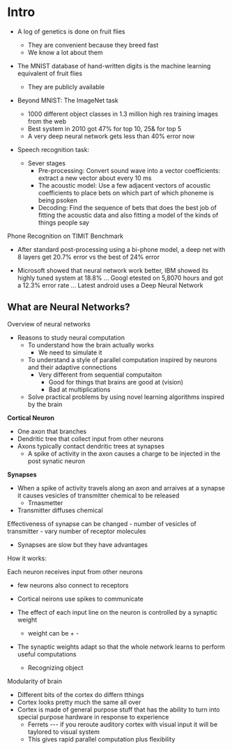 

# Intro

- A log of genetics is done on fruit flies
	- They are convenient because they breed fast
	- We know a lot about them

- The MNIST database of hand-written digits is the machine learning equivalent of fruit flies
	- They are publicly available


- Beyond MNIST: The ImageNet task
	- 1000 different object classes in 1.3 million high res training images from the web
	- Best system in 2010 got 47% for top 10, 25& for top 5
	- A very deep neural network gets less than 40% error now

- Speech recognition task:
	- Sever stages
		- Pre-processing: Convert sound wave into a vector coefficients: extract a new vector about every 10 ms
		- The acoustic model: Use a few adjacent vectors of acoustic coefficients to place bets on which part of which phoneme is being psoken
		- Decoding: Find the sequence of bets that does the best job of fitting the acoustic data and also fitting a model of the kinds of things people say

Phone Recognition on TIMIT Benchmark

- After standard post-processing using a bi-phone model, a deep net with 8 layers get 20.7% error vs the best of 24% error

- Microsoft showed that neural network work better, IBM showed its highly tuned system at 18.8% ... Googl etested on 5,8070 hours and got a 12.3% error rate  ... Latest android uses a Deep Neural Network

## What are Neural Networks?

Overview of neural networks

- Reasons to study neural computation
	- To understand how the brain actually works
		- We need to simulate it
	- To understand a style of parallel computation inspired by neurons and their adaptive connections
		- Very different from sequential computaiton
			- Good for things that brains are good at (vision)		
			- Bad at multiplications
	- Solve practical problems by using novel learning algorithms inspired by the brain

**Cortical Neuron**

- One axon that branches
- Dendritic tree that collect input from other neurons
- Axons typically contact dendritic trees at synapses
	- A spike of activity in the axon causes a charge to be injected in the post synatic neuron

**Synapses**

- When a spike of activity travels along an axon and arraives at a synapse it causes vesicles of transmitter chemical to be released
	- Trnasmetter
- Transmitter diffuses chemical

Effectiveness of synapse can be changed
	- number of vesicles of transmitter
	- vary number of receptor molecules

- Synapses are slow but they have advantages

How it works:

Each neuron receives input from other neurons

- few neurons also connect to receptors
- Cortical neirons use spikes to communicate

- The effect of each input line on the neuron is controlled by a synaptic weight
	- weight can be +  - 
- The synaptic weights adapt so that the whole network learns to perform useful computations
	- Recognizing object


Modularity of brain

- Different bits of the cortex do differn tthings
- Cortex looks pretty much the same all over
- Cortex is made of general purpose stuff that has the ability to turn into special purpose hardware in response to experience
	- Ferrets --- if you reroute auditory cortex with visual input it will be taylored to visual system
	- This gives rapid parallel computation plus flexibility
 

























